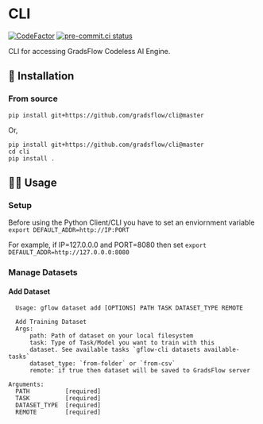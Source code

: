 # CLI
[![CodeFactor](https://www.codefactor.io/repository/github/gradsflow/cli/badge)](https://www.codefactor.io/repository/github/gradsflow/cli)
[![pre-commit.ci status](https://results.pre-commit.ci/badge/github/gradsflow/cli/main.svg)](https://results.pre-commit.ci/latest/github/gradsflow/cli/main)

CLI for accessing GradsFlow Codeless AI Engine.

## 📀 Installation

[comment]: <> (### Using pip &#40;recommended&#41;)

[comment]: <> (`pip install -U gflow_cli==0.1.0a0`)

### From source

```
pip install git+https://github.com/gradsflow/cli@master
```

Or,

```
pip install git+https://github.com/gradsflow/cli@master
cd cli
pip install .
```

## 🧑‍💻 Usage

### Setup

Before using the Python Client/CLI you have to set an enviornment variable
`export DEFAULT_ADDR=http://IP:PORT`

For example, if IP=127.0.0.0 and PORT=8080 then set `export DEFAULT_ADDR=http://127.0.0.0:8080`

### Manage Datasets

#### Add Dataset

```
  Usage: gflow dataset add [OPTIONS] PATH TASK DATASET_TYPE REMOTE

  Add Training Dataset
  Args:
      path: Path of dataset on your local filesystem
      task: Type of Task/Model you want to train with this
      dataset. See available tasks `gflow-cli datasets available-tasks`
      dataset_type: `from-folder` or `from-csv`
      remote: if true then dataset will be saved to GradsFlow server

Arguments:
  PATH          [required]
  TASK          [required]
  DATASET_TYPE  [required]
  REMOTE        [required]
```
